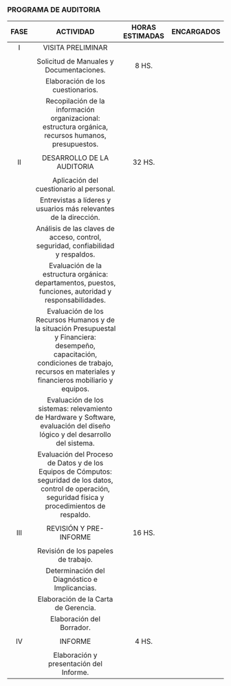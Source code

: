 ### PROGRAMA DE AUDITORIA

|   FASE   |             ACTIVIDAD             |            HORAS ESTIMADAS           |       ENCARGADOS       |
|:--------:|:----------------------------------:|:-------------------------------------:|:-----------------------:|
|    I     |         VISITA PRELIMINAR         |                                      |                         |
|||||
|          | Solicitud de Manuales y Documentaciones. |              8 HS.              |                         |
|          | Elaboración de los cuestionarios.   |                                    |                         |
|          | Recopilación de la información organizacional: estructura orgánica, recursos humanos, presupuestos. | |                   |
|||||
|    II    |   DESARROLLO DE LA AUDITORIA      |                 32 HS.                     |                         |
|||||
|          | Aplicación del cuestionario al personal. |                          |                         |
|          | Entrevistas a líderes y usuarios más relevantes de la dirección. |           |                     |
|          | Análisis de las claves de acceso, control, seguridad, confiabilidad y respaldos. | |                |
|          | Evaluación de la estructura orgánica: departamentos, puestos, funciones, autoridad y responsabilidades. | | |
|          | Evaluación de los Recursos Humanos y de la situación Presupuestal y Financiera: desempeño, capacitación, condiciones de trabajo, recursos en materiales y financieros mobiliario y equipos. | | |
|          | Evaluación de los sistemas: relevamiento de Hardware y Software, evaluación del diseño lógico y del desarrollo del sistema. | | |
|          | Evaluación del Proceso de Datos y de los Equipos de Cómputos: seguridad de los datos, control de operación, seguridad física y procedimientos de respaldo. | | |
|||||
|    III   |      REVISIÓN Y PRE-INFORME         |                 16 HS.                     |                         |
|||||
|          | Revisión de los papeles de trabajo. |                                     |                         |
|          | Determinación del Diagnóstico e Implicancias. |                           |                   |
|          | Elaboración de la Carta de Gerencia. |                                     |                   |
|          | Elaboración del Borrador.          |                                     |                         |
|||||
|    IV    |              INFORME                |              4 HS.                   |                         |
|||||
|          | Elaboración y presentación del Informe. |                                     |                         |

